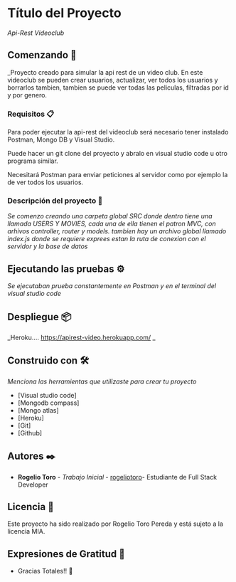 # Título del Proyecto

_Api-Rest Videoclub_

## Comenzando 🚀

_Proyecto creado para simular la api rest de un video club. En este videoclub se pueden crear usuarios, actualizar, ver todos los usuarios y borrarlos tambien, tambien se puede ver todas las peliculas, filtradas por id y por genero.
### Requisitos 📋
Para poder ejecutar la api-rest del videoclub será necesario tener instalado Postman, Mongo DB y Visual Studio.

Puede hacer un git clone del proyecto y abralo en visual studio code u otro programa similar.

Necesitará Postman para enviar peticiones al servidor como por ejemplo la de ver todos los usuarios.

### Descripción del proyecto 🔧

_Se comenzo creando una carpeta global SRC donde dentro tiene una llamada USERS Y MOVIES, cada una de ella tienen el patron MVC, con arhivos controller, router y models.
 tambien hay un archivo global llamado index.js donde se requiere exprees estan la ruta de conexion con el servidor y la base de datos_

## Ejecutando las pruebas ⚙️

_Se ejecutaban prueba constantemente en Postman y en el terminal del visual studio code_

## Despliegue 📦

_Heroku....
https://apirest-video.herokuapp.com/ _

## Construido con 🛠️

_Menciona las herramientas que utilizaste para crear tu proyecto_

* [Visual studio code]
* [Mongodb compass]
* [Mongo atlas]
* [Heroku]
* [Git]
* [Github]

## Autores ✒️

* **Rogelio Toro** - *Trabajo Inicial* - [rogeliotoro](https://github.com/rogeliotoro)- Estudiante de Full Stack Developer 

## Licencia 📄

Este proyecto ha sido realizado por Rogelio Toro Pereda y está sujeto a la licencia MIA.

## Expresiones de Gratitud 🎁

* Gracias Totales!! 🤘
